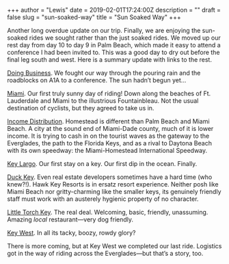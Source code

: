 +++
author = "Lewis"
date = 2019-02-01T17:24:00Z
description = ""
draft = false
slug = "sun-soaked-way"
title = "Sun Soaked Way"
+++


Another long overdue update on our trip. Finally, we are enjoying the sun-soaked rides we sought rather than the just soaked rides. We moved up our rest day from day 10 to day 9 in Palm Beach, which made it easy to attend a conference I had been invited to. This was a good day to dry out before the final leg south and west. Here is a summary update with links to the rest.

[Doing Business](/florida_coast/doing-business). We fought our way through the pouring rain and the roadblocks on A1A to a conference. The sun hadn’t begun yet...

[Miami](/florida_coast/miami-and-the-fabulous-fountainebl). Our first truly sunny day of riding! Down along the beaches of Ft. Lauderdale and Miami to the illustrious Fountainbleau. Not the usual destination of cyclists, but they agreed to take us in.

[Income Distribution](/florida_coast/homestead). Homestead is different than Palm Beach and Miami Beach. A city at the sound end of Miami-Dade county, much of it is lower income. It is trying to cash in on the tourist waves as the gateway to the Everglades, the path to the Florida Keys, and as a rival to Daytona Beach with its own speedway: the Miami-Homestead International Speedway.

[Key Largo](/florida_coast/key-largo). Our first stay on a key. Our first dip in the ocean. Finally.

[Duck Key](/florida_coast/duck-key). Even real estate developers sometimes have a hard time (who knew?!). Hawk Key Resorts is in ersatz resort experience. Neither posh like Miami Beach nor gritty-charming like the smaller keys, its genuinely friendly staff must work with an austerely hygienic property of no character.

[Little Torch Key](/florida_coast/little-torch-key). The real deal. Welcoming, basic, friendly, unassuming. Amazing _local_ restaurant—very dog friendly.

[Key West](/florida_coast/key-west-and-fini). In all its tacky, boozy, rowdy glory?

There is more coming, but at Key West we completed our last ride.  Logistics got in the way of riding across the Everglades—but that’s a story, too.


